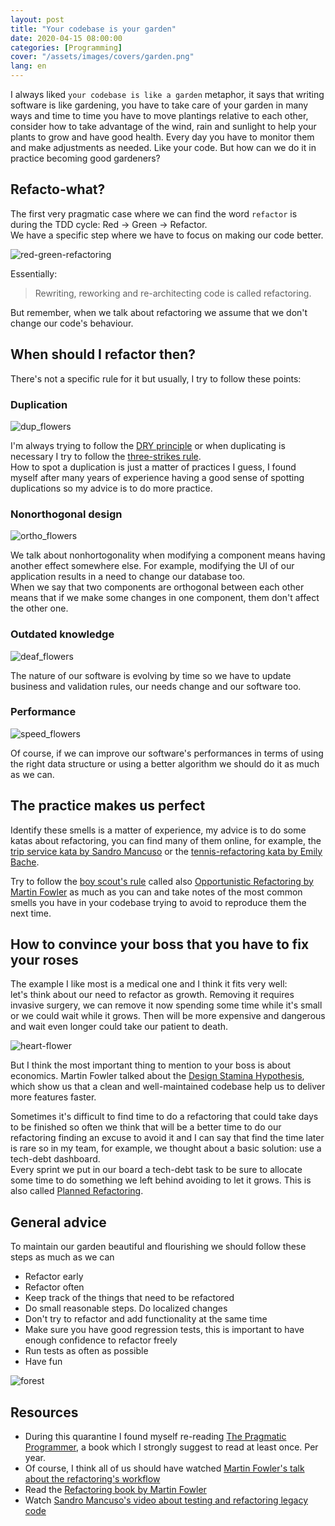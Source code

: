 ```yaml
---
layout: post
title: "Your codebase is your garden"
date: 2020-04-15 08:00:00
categories: [Programming]
cover: "/assets/images/covers/garden.png"
lang: en
---
```


I always liked `your codebase is like a garden` metaphor, it says that writing software is like gardening, you have to take care of your garden in many ways and time to time you have to move plantings relative to each other, consider how to take advantage of the wind, rain and sunlight to help your plants to grow and have good health. Every day you have to monitor them and make adjustments as needed. Like your code. But how can we do it in practice becoming good gardeners?

## Refacto-what?

The first very pragmatic case where we can find the word `refactor` is during the TDD cycle: Red -> Green -> Refactor.   
We have a specific step where we have to focus on making our code better.

![red-green-refactoring](/assets/images/posts/red-green-refactor.png)

Essentially:

> Rewriting, reworking and re-architecting code is called refactoring.

But remember, when we talk about refactoring we assume that we don't change our code's behaviour.

## When should I refactor then?

There's not a specific rule for it but usually, I try to follow these points:

### Duplication

![dup_flowers](/assets/images/posts/dup_flowers.gif)

I'm always trying to follow the [DRY principle](https://martinfowler.com/ieeeSoftware/repetition.pdf) or when duplicating is necessary I try to follow the [three-strikes rule](https://wiki.c2.com/?ThreeStrikesAndYouRefactor).   
How to spot a duplication is just a matter of practices I guess, I found myself after many years of experience having a good sense of spotting duplications so my advice is to do more practice.

### Nonorthogonal design

![ortho_flowers](/assets/images/posts/ortho_flowers.gif)

We talk about nonhortogonality when modifying a component means having another effect somewhere else. For example, modifying the UI of our application results in a need to change our database too.   
When we say that two components are orthogonal between each other means that if we make some changes in one component, them don't affect the other one.

### Outdated knowledge

![deaf_flowers](/assets/images/posts/dead_flowers.gif)

The nature of our software is evolving by time so we have to update business and validation rules, our needs change and our software too.

### Performance

![speed_flowers](/assets/images/posts/speed_flowers.gif)

Of course, if we can improve our software's performances in terms of using the right data structure or using a better algorithm we should do it as much as we can.

## The practice makes us perfect

Identify these smells is a matter of experience, my advice is to do some katas about refactoring, you can find many of them online, for example, the [trip service kata by Sandro Mancuso](https://github.com/sandromancuso/trip-service-kata) or the [tennis-refactoring kata by Emily Bache](https://github.com/emilybache/Tennis-Refactoring-Kata).

Try to follow the [boy scout's rule](https://www.oreilly.com/library/view/97-things-every/9780596809515/ch08.html) called also [Opportunistic Refactoring by Martin Fowler](https://martinfowler.com/bliki/OpportunisticRefactoring.html) as much as you can and take notes of the most common smells you have in your codebase trying to avoid to reproduce them the next time.

## How to convince your boss that you have to fix your roses

The example I like most is a medical one and I think it fits very well:   
let's think about our need to refactor as growth. Removing it requires invasive surgery, we can remove it now spending some time while it's small or we could wait while it grows. Then will be more expensive and dangerous and wait even longer could take our patient to death.

![heart-flower](/assets/images/posts/heart-flower.gif)

But I think the most important thing to mention to your boss is about economics. Martin Fowler talked about the [Design Stamina Hypothesis](https://martinfowler.com/bliki/DesignStaminaHypothesis.html), which show us that a clean and well-maintained codebase help us to deliver more features faster.

Sometimes it's difficult to find time to do a refactoring that could take days to be finished so often we think that will be a better time to do our refactoring finding an excuse to avoid it and I can say that find the time later is rare so in my team, for example, we thought about a basic solution: use a tech-debt dashboard.   
Every sprint we put in our board a tech-debt task to be sure to allocate some time to do something we left behind avoiding to let it grows. This is also called [Planned Refactoring](https://martinfowler.com/articles/workflowsOfRefactoring/fallback.html).

## General advice

To maintain our garden beautiful and flourishing we should follow these steps as much as we can

 - Refactor early
 - Refactor often
 - Keep track of the things that need to be refactored
 - Do small reasonable steps. Do localized changes
 - Don't try to  refactor and add functionality at the same time
 - Make sure you have good regression tests, this is important to have enough confidence to refactor freely
 - Run tests as often as possible
 - Have fun

![forest](/assets/images/posts/forest.jpeg)

## Resources

* During this quarantine I found myself re-reading [The Pragmatic Programmer](https://pragprog.com/book/tpp/the-pragmatic-programmer), a book which I strongly suggest to read at least once. Per year.
* Of course, I think all of us should have watched [Martin Fowler's talk about the refactoring's workflow](https://www.youtube.com/watch?v=vqEg37e4Mkw)
* Read the [Refactoring book by Martin Fowler](https://www.amazon.com/Refactoring-Improving-Design-Existing-Code/dp/0201485672)
* Watch [Sandro Mancuso's video about testing and refactoring legacy code](https://www.youtube.com/watch?v=_NnElPO5BU0)
